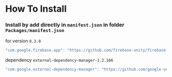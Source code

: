 # How To Install

### Install by add directly in `manifest.json` in folder `Packages/manifest.json`

for version `8.3.0`
```csharp
"com.google.firebase.app": "https://github.com/firebase-unity/firebase-app.git#8.3.0",
```

dependency `external-dependency-manager-1.2.166`
```csharp
"com.google.external-dependency-manager": "https://github.com/google-unity/external-dependency-manager.git#1.2.166",
```
